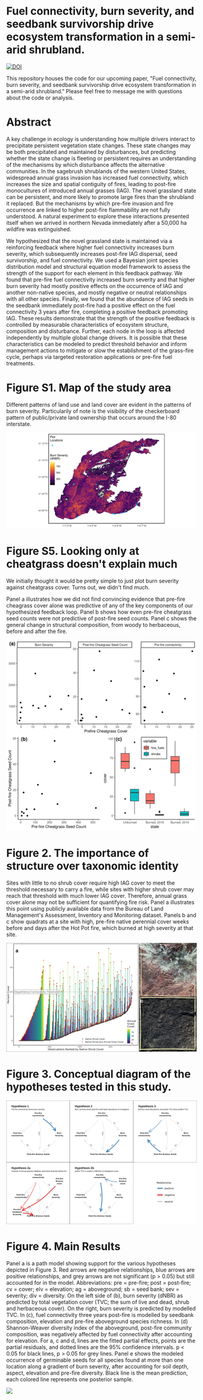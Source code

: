 # Fuel connectivity, burn severity, and seedbank survivorship drive ecosystem transformation in a semi-arid shrubland.

[![DOI](https://www.zenodo.org/badge/DOI/10.5281/zenodo.5293996.svg)](https://doi.org/10.5281/zenodo.5293996)


This repository houses the code for our upcoming paper, "Fuel connectivity, burn severity, and seedbank survivorship drive ecosystem transformation in a semi-arid shrubland." Please feel free to message me with questions about the code or analysis.

# Abstract 

A key challenge in ecology is understanding how multiple drivers interact to precipitate persistent vegetation state changes. These state changes may be both precipitated and maintained by disturbances, but predicting whether the state change is fleeting or persistent requires an understanding of the mechanisms by which disturbance affects the alternative communities. In the sagebrush shrublands of the western United States, widespread annual grass invasion has increased fuel connectivity, which increases the size and spatial contiguity of fires, leading to post-fire monocultures of introduced annual grasses (IAG). The novel grassland state can be persistent, and more likely to promote large fires than the shrubland it replaced. But the mechanisms by which pre-fire invasion and fire occurrence are linked to higher post-fire flammability are not fully understood. A natural experiment to explore these interactions presented itself when we arrived in northern Nevada immediately after a 50,000 ha wildfire was extinguished.

We hypothesized that the novel grassland state is maintained via a reinforcing feedback where higher fuel connectivity increases burn severity, which subsequently increases post-fire IAG dispersal, seed survivorship, and fuel connectivity. We used a Bayesian joint species distribution model and structural equation model framework to assess the strength of the support for each element in this feedback pathway. We found that pre-fire fuel connectivity increased burn severity and that higher burn severity had mostly positive effects on the occurrence of IAG and another non-native species, and mostly negative or neutral relationships with all other species. Finally, we found that the abundance of IAG seeds in the seedbank immediately post-fire had a positive effect on the fuel connectivity 3 years after fire, completing a positive feedback promoting IAG. These results demonstrate that the strength of the positive feedback is controlled by measurable characteristics of ecosystem structure, composition and disturbance. Further, each node in the loop is affected independently by multiple global change drivers. It is possible that these characteristics can be modeled to predict threshold behavior and inform management actions to mitigate or slow the establishment of the grass-fire cycle, perhaps via targeted restoration applications or pre-fire fuel treatments.

# **Figure S1.** Map of the study area

Different patterns of land use and land cover are evident in the patterns of burn severity. Particularily of note is the visibility of the checkerboard pattern of public/private land ownership that occurs around the I-80 interstate.

![](images/map.png)

# Figure S5. Looking only at cheatgrass doesn't explain much

We initially thought it would be pretty simple to just plot burn severity against cheatgrass cover. Turns out, we didn't find much.

Panel a illustrates how we did not find convincing evidence that pre-fire cheagrass
cover alone was predictive of any of the key components of our hypothesized feedback loop.
Panel b shows how even pre-fire cheatgrass seed counts were not predictive of post-fire
seed counts. Panel c shows the general change in structural composition, from woody to
herbaceous, before and after the fire.

![](images/revresp1.png)

# **Figure 2.** The importance of structure over taxonomic identity

Sites with little to no shrub cover require high IAG cover to meet the threshold necessary to carry a fire, while sites with higher shrub cover may reach that threshold with much lower IAG cover. Therefore, annual grass cover alone may not be sufficient for quantifying fire risk. Panel a illustrates this point using publicly available data from the Bureau of Land Management's Assessment, Inventory and Monitoring dataset. Panels b and c show quadrats at a site with high, pre-fire native perennial cover weeks before and days after the Hot Pot fire, which burned at high severity at that site. 

![](images/figure_2_seed_bank.png)

# **Figure 3.** Conceptual diagram of the hypotheses tested in this study.

![](images/figure_3_conceptual_figure.png)


# **Figure 4.** Main Results

Panel a is a path model showing support for the various hypotheses depicted in Figure 3. Red arrows are negative relationships, blue arrows are positive relationships, and grey arrows are not significant (p > 0.05) but still accounted for in the model. Abbreviations: pre = pre-fire; post = post-fire; cv = cover; elv = elevation; ag = aboveground; sb = seed bank; sev = severity; div = diversity. On the left side of (b), burn severity (dNBR) as predicted by total vegetation cover (TVC; the sum of live and dead, shrub and herbaceous cover). On the right, burn severity is predicted by modelled TVC. In (c), fuel connectivity three years post-fire is modelled by seedbank composition, elevation and pre-fire aboveground species richness. In (d) Shannon-Weaver diversity index of the aboveground, post-fire community composition, was negatively affected by fuel connectivity after accounting for elevation. For a, c and d, lines are the fitted partial effects, points are the partial residuals, and dotted lines are the 95% confidence intervals. p < 0.05 for black lines, p > 0.05 for grey lines. Panel e shows the modeled occurrence of germinable seeds for all species found at more than one location along a gradient of burn severity, after accounting for soil depth, aspect, elevation and pre-fire diversity. Black line is the mean prediction, each colored line represents one posterior sample.

![](images/figure_4_big_plot_v2.png)

